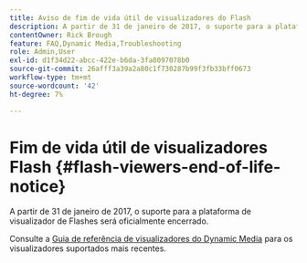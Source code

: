 ```yaml
---
title: Aviso de fim de vida útil de visualizadores do Flash
description: A partir de 31 de janeiro de 2017, o suporte para a plataforma de visualizador de Flashes será oficialmente encerrado.
contentOwner: Rick Brough
feature: FAQ,Dynamic Media,Troubleshooting
role: Admin,User
exl-id: d1f34d22-abcc-422e-b6da-3fa8097078b0
source-git-commit: 26afff3a39a2a80c1f730287b99f3fb33bff0673
workflow-type: tm+mt
source-wordcount: '42'
ht-degree: 7%

---
```


# Fim de vida útil de visualizadores Flash {#flash-viewers-end-of-life-notice}

A partir de 31 de janeiro de 2017, o suporte para a plataforma de visualizador de Flashes será oficialmente encerrado.

Consulte a [Guia de referência de visualizadores do Dynamic Media](https://experienceleague.adobe.com/docs/dynamic-media-developer-resources.html) para os visualizadores suportados mais recentes.

